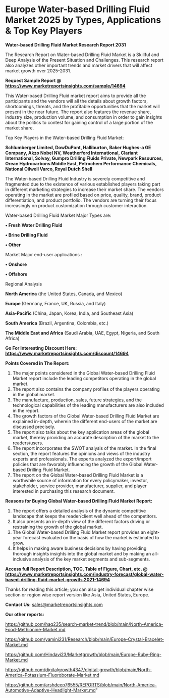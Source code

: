  # Europe Water-based Drilling Fluid Market 2025 by Types, Applications & Top Key Players

<strong>Water-based Drilling Fluid Market Research Report 2031</strong>

The Research Report on Water-based Drilling Fluid Market is a Skillful and Deep Analysis of the Present Situation and Challenges. This research report also analyzes other important trends and market drivers that will affect market growth over 2025-2031.

<strong>Request Sample Report @ <a href=https://www.marketreportsinsights.com/sample/14694>https://www.marketreportsinsights.com/sample/14694</a></strong>

This Water-based Drilling Fluid market report aims to provide all the participants and the vendors will all the details about growth factors, shortcomings, threats, and the profitable opportunities that the market will present in the near future. The report also features the revenue share, industry size, production volume, and consumption in order to gain insights about the politics to contest for gaining control of a large portion of the market share.

Top Key Players in the Water-based Drilling Fluid Market:

<strong>Schlumberger Limited, DowDuPont, Halliburton, Baker Hughes-a GE Company, Akzo Nobel NV, Weatherford International, Clariant International, Solvay, Gumpro Drilling Fluids Private, Newpark Resources, Orean Hydrocarbons Middle East, Petrochem Performance Chemicals, National Oilwell Varco, Royal Dutch Shell</strong>

The Water-based Drilling Fluid Industry is severely competitive and fragmented due to the existence of various established players taking part in different marketing strategies to increase their market share. The vendors operating in the market are profiled based on price, quality, brand, product differentiation, and product portfolio. The vendors are turning their focus increasingly on product customization through customer interaction.

Water-based Drilling Fluid Market Major Types are:

<strong>• Fresh Water Drilling Fluid

• Brine Drilling Fluid

• Other</strong>

Market Major end-user applications :

<strong>• Onshore

• Offshore</strong>

Regional Analysis

</u><strong><b>North America</b></strong> (the United States, Canada, and Mexico)

<strong><b>Europe </b></strong>(Germany, France, UK, Russia, and Italy)

<strong><b>Asia-Pacific</b></strong> (China, Japan, Korea, India, and Southeast Asia)

<strong><b>South America</b></strong> (Brazil, Argentina, Colombia, etc.)

<strong><b>The Middle East and Africa</b></strong> (Saudi Arabia, UAE, Egypt, Nigeria, and South Africa)

<strong>Go For Interesting Discount Here: <a href=https://www.marketreportsinsights.com/discount/14694>https://www.marketreportsinsights.com/discount/14694</a></strong>

<strong>Points Covered in The Report:</strong>
<ol>
  <li>The major points considered in the Global Water-based Drilling Fluid Market report include the leading competitors operating in the global market.</li>
  <li>The report also contains the company profiles of the players operating in the global market.</li>
  <li>The manufacture, production, sales, future strategies, and the technological capabilities of the leading manufacturers are also included in the report.</li>
  <li>The growth factors of the Global Water-based Drilling Fluid Market are explained in-depth, wherein the different end-users of the market are discussed precisely.</li>
  <li>The report also talks about the key application areas of the global market, thereby providing an accurate description of the market to the readers/users.</li>
  <li>The report incorporates the SWOT analysis of the market. In the final section, the report features the opinions and views of the industry experts and professionals. The experts analyzed the export/import policies that are favorably influencing the growth of the Global Water-based Drilling Fluid Market.</li>
  <li>The report on the Global Water-based Drilling Fluid Market is a worthwhile source of information for every policymaker, investor, stakeholder, service provider, manufacturer, supplier, and player interested in purchasing this research document.</li>
</ol>
<strong>Reasons for Buying Global Water-based Drilling Fluid Market Report:</strong>

<ol>
  <li>The report offers a detailed analysis of the dynamic competitive landscape that keeps the reader/client well ahead of the competitors.</li>
  <li>It also presents an in-depth view of the different factors driving or restraining the growth of the global market.</li>
  <li>The Global Water-based Drilling Fluid Market report provides an eight-year forecast evaluated on the basis of how the market is estimated to grow.</li>
  <li>It helps in making aware business decisions by having providing thorough insights insights into the global market and by making an all-inclusive analysis of the key market segments and sub-segments.</li>
</ol>
<strong>Access full Report Description, TOC, Table of Figure, Chart, etc. @ <a href=https://www.marketreportsinsights.com/industry-forecast/global-water-based-drilling-fluid-market-growth-2021-14694>https://www.marketreportsinsights.com/industry-forecast/global-water-based-drilling-fluid-market-growth-2021-14694</a></strong>


Thanks for reading this article; you can also get individual chapter wise section or region wise report version like Asia, United States, Europe.

<strong>Contact Us:</strong>
sales@marketreportsinsights.com

<strong>Our other reports:</strong>

<a href=https://github.com/haq235/search-market-trend/blob/main/North-America-Food-Methionine-Market.md>https://github.com/haq235/search-market-trend/blob/main/North-America-Food-Methionine-Market.md</a>

<a href=https://github.com/yamini231/Research/blob/main/Europe-Crystal-Bracelet-Market.md>https://github.com/yamini231/Research/blob/main/Europe-Crystal-Bracelet-Market.md</a>

<a href=https://github.com/Hindavi23/Marketgrowth/blob/main/Europe-Ruby-Ring-Market.md>https://github.com/Hindavi23/Marketgrowth/blob/main/Europe-Ruby-Ring-Market.md</a>

<a href=https://github.com/digitalgrowth4347/digital-growth/blob/main/North-America-Potassium-Fluoroborate-Market.md>https://github.com/digitalgrowth4347/digital-growth/blob/main/North-America-Potassium-Fluoroborate-Market.md</a>

<a href=https://github.com/arshdeep76555/REPORTS/blob/main/North-America-Automotive-Adaptive-Headlight-Market.md>https://github.com/arshdeep76555/REPORTS/blob/main/North-America-Automotive-Adaptive-Headlight-Market.md</a>"
